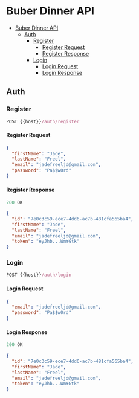 # Buber Dinner API

- [Buber Dinner API](#buber-dinner-api)
  - [Auth](#auth)
    - [Register](#register)
      - [Register Request](#register-request)
      - [Register Response](#register-response)
    - [Login](#login)
      - [Login Request](#login-request)
      - [Login Response](#login-response)

## Auth

### Register

```js
POST {{host}}/auth/register
```

#### Register Request

```json
{
  "firstName": "Jade",
  "lastName": "Freel",
  "email": "jadefreeljd@gmail.com",
  "password": "Pa$$w0rd"
}
```

#### Register Response

```js
200 OK
```

```json
{
  "id": "7e0c3c59-ece7-4dd6-ac7b-481cfa565ba4",
  "firstName": "Jade",
  "lastName": "Freel",
  "email": "jadefreeljd@gmail.com",
  "token": "eyJhb...WmYGtk"
}
```

### Login

```js
POST {{host}}/auth/login
```

#### Login Request

```json
{
  "email": "jadefreeljd@gmail.com",
  "password": "Pa$$w0rd"
}
```

#### Login Response

```js
200 OK
```

```json
{
  "id": "7e0c3c59-ece7-4dd6-ac7b-481cfa565ba4",
  "firstName": "Jade",
  "lastName": "Freel",
  "email": "jadefreeljd@gmail.com",
  "token": "eyJhb...WmYGtk"
}
```
